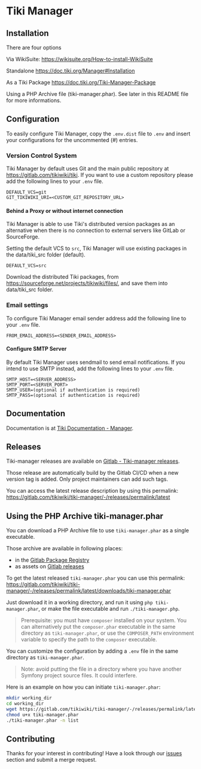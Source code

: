 # Tiki Manager

## Installation

There are four options

Via WikiSuite:
https://wikisuite.org/How-to-install-WikiSuite

Standalone
https://doc.tiki.org/Manager#Installation

As a Tiki Package
https://doc.tiki.org/Tiki-Manager-Package

Using a PHP Archive file (tiki-manager.phar).
See later in this README file for more informations.

## Configuration

To easily configure Tiki Manager, copy the `.env.dist` file to `.env` and insert your configurations for the uncommented (#) entries.

### Version Control System
Tiki Manager by default uses Git and the main public repository at https://gitlab.com/tikiwiki/tiki. If you want to use a custom repository please add the following lines to your `.env` file.
```
DEFAULT_VCS=git
GIT_TIKIWIKI_URI=<CUSTOM_GIT_REPOSITORY_URL>
```

#### Behind a Proxy or without internet connection

Tiki Manager is able to use Tiki's distributed version packages as an alternative when there is no connection to external servers like GitLab or SourceForge.

Setting the default VCS to `src`, Tiki Manager will use existing packages in the data/tiki_src folder (default).
```
DEFAULT_VCS=src
```

Download the distributed Tiki packages, from https://sourceforge.net/projects/tikiwiki/files/, and save them into data/tiki_src folder.

### Email settings
To configure Tiki Manager email sender address add the following line to your `.env` file.
```
FROM_EMAIL_ADDRESS=<SENDER_EMAIL_ADDRESS>
```

#### Configure SMTP Server
By default Tiki Manager uses sendmail to send email notifications. If you intend to use SMTP instead, add the following lines to your `.env` file.
```
SMTP_HOST=<SERVER_ADDRESS>
SMTP_PORT=<SERVER_PORT>
SMTP_USER=(optional if authentication is required)
SMTP_PASS=(optional if authentication is required)
```

## Documentation

Documentation is at [Tiki Documentation - Manager](https://doc.tiki.org/Manager).

## Releases

Tiki-manager releases are available on [Gitlab - Tiki-manager releases](https://gitlab.com/tikiwiki/tiki-manager/-/releases).

Those release are automatically build by the Gitlab CI/CD when a new version tag is added.
Only project maintainers can add such tags.

You can access the latest release description by using this permalink:
https://gitlab.com/tikiwiki/tiki-manager/-/releases/permalink/latest

## Using the PHP Archive tiki-manager.phar

You can download a PHP Archive file to use `tiki-manager.phar` as a single executable.

Those archive are available in following places:

* in the [Gitlab Package Registry](https://gitlab.com/tikiwiki/tiki-manager/-/packages)
* as assets on [Gitlab releases](https://gitlab.com/tikiwiki/tiki-manager/-/releases)

To get the latest released `tiki-manager.phar` you can use this permalink:
https://gitlab.com/tikiwiki/tiki-manager/-/releases/permalink/latest/downloads/tiki-manager.phar

Just download it in a working directory, and run it using `php tiki-manager.phar`, or make the file executable and run `./tiki-manager.php`.

> Prerequisite: you must have `composer` installed on your system.
> You can alternatively put the `composer.phar` executable in the same directory as `tiki-manager.phar`,
> or use the `COMPOSER_PATH` environment variable to specify the path to the `composer` executable.

You can customize the configuration by adding a `.env` file in the same directory as `tiki-manager.phar`.

> Note: avoid putting the file in a directory where you have another Symfony project source files. It could interfere.

Here is an example on how you can initiate `tiki-manager.phar`:

```bash
mkdir working_dir
cd working_dir
wget https://gitlab.com/tikiwiki/tiki-manager/-/releases/permalink/latest/downloads/tiki-manager.phar
chmod u+x tiki-manager.phar
./tiki-manager.phar -n list
```

## Contributing

Thanks for your interest in contributing! Have a look through our [issues](https://gitlab.com/tikiwiki/tiki-manager/issues) section and submit a merge request.
